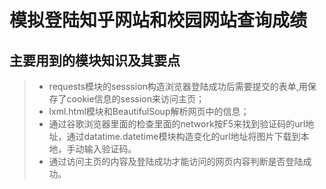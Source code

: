 # 模拟登陆知乎网站和校园网站查询成绩



## 主要用到的模块知识及其要点
> * requests模块的sesssion构造浏览器登陆成功后需要提交的表单,用保存了cookie信息的session来访问主页；
> * lxml.html模块和BeautifulSoup解析网页中的信息；
> * 通过谷歌浏览器里面的检查里面的network按F5来找到验证码的url地址，通过datatime.datetime模块构造变化的url地址将图片下载到本地，手动输入验证码。
> * 通过访问主页的内容及登陆成功才能访问的网页内容判断是否登陆成功。


